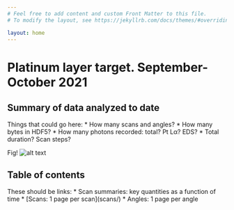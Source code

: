 ```yaml
---
# Feel free to add content and custom Front Matter to this file.
# To modify the layout, see https://jekyllrb.com/docs/themes/#overriding-theme-defaults

layout: home
---
```


<h1> Platinum layer target. September-October 2021</h1>

<h2> Summary of data analyzed to date </h2>
Things that could go here:
* How many scans and angles?
* How many bytes in HDF5?
* How many photons recorded: total? Pt Lα? EDS?
* Total duration? Scan steps?

Fig! ![alt text](/plots/cartoons/angle15.png)

<h2>Table of contents</h2>
These should be links:
* Scan summaries: key quantities as a function of time
* [Scans: 1 page per scan](scans/)
* Angles: 1 page per angle
